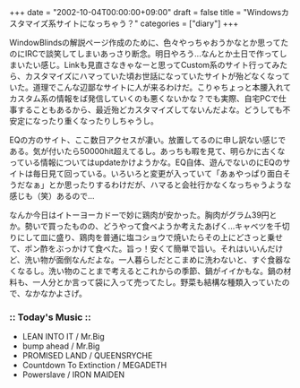 +++
date = "2002-10-04T00:00:00+09:00"
draft = false
title = "Windowsカスタマイズ系サイトになっちゃう？"
categories = ["diary"]
+++

WindowBlindsの解説ページ作成のために、色々やっちゃおうかなとか思ってたのにIRCで談笑してしまいあっさり断念。明日やろう...なんとか土日で作ってしまいたい感じ。Linkも見直さなきゃなーと思ってCustom系のサイト行ってみたら、カスタマイズにハマっていた頃お世話になっていたサイトが殆どなくなっていた。道理でこんな辺鄙なサイトに人が来るわけだ。こりゃちょっと本腰入れてカスタム系の情報をば発信していくのも悪くないかな？でも実際、自宅PCで仕事することもあるから、最近殆どカスタマイズしてないんだよな。どうしても不安定になったり重くなったりしちゃうし。

EQの方のサイト、ここ数日アクセスが凄い。放置してるのに申し訳ない感じである。気が付いたら50000hit超えてるし。あっちも暇を見て、明らかに古くなっている情報についてはupdateかけようかな。EQ自体、遊んでないのにEQのサイトは毎日見て回っている。いろいろと変更が入っていて「あぁやっぱり面白そうだなぁ」とか思ったりするわけだが、ハマると会社行かなくなっちゃうような感じも（笑）あるので...

なんか今日はイトーヨーカドーで妙に鶏肉が安かった。胸肉がグラム39円とか。勢いで買ったものの、どうやって食べようか考えたあげく...キャベツを千切りにして皿に盛り、鶏肉を普通に塩コショウで焼いたらその上にどさっと乗せて、ポン酢をぶっかけて食べた。旨っ！安くて簡単で旨い。それはいいんだけど、洗い物が面倒なんだよな。一人暮らしだとこまめに洗わないと、すぐ食器なくなるし。洗い物のことまで考えるとこれからの季節、鍋がイイかもな。鍋の材料も、一人分とか言って袋に入って売ってたし。野菜も結構な種類入っていたので、なかなかよさげ。

<h3>:: Today's Music ::</h3>
<ul>
<li>LEAN INTO IT / Mr.Big</li>
<li>bump ahead / Mr.Big</li>
<li>PROMISED LAND / QUEENSRYCHE</li>
<li>Countdown To Extinction / MEGADETH</li>
<li>Powerslave / IRON MAIDEN</li>
</ul>
